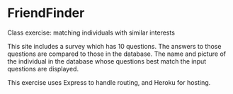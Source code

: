 # FriendFinder
Class exercise: matching individuals with similar interests

This site includes a survey which has 10 questions. The answers to those questions are compared to those in the database. The name and picture of the individual in the database whose questions best match the input questions are displayed.

This exercise uses Express to handle routing, and Heroku for hosting.  
